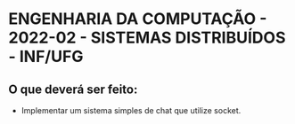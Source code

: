 # ENGENHARIA DA COMPUTAÇÃO - 2022-02 - SISTEMAS DISTRIBUÍDOS - INF/UFG

## O que deverá ser feito:

* Implementar um sistema simples de chat que utilize socket.
